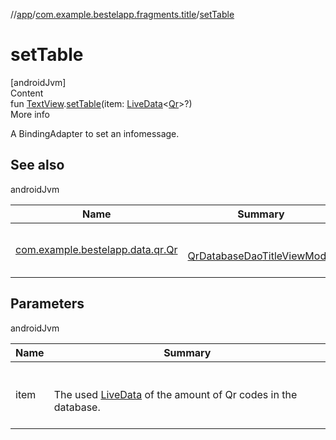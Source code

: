 //[app](../index.md)/[com.example.bestelapp.fragments.title](index.md)/[setTable](set-table.md)



# setTable  
[androidJvm]  
Content  
fun [TextView](https://developer.android.com/reference/kotlin/android/widget/TextView.html).[setTable](set-table.md)(item: [LiveData](https://developer.android.com/reference/kotlin/androidx/lifecycle/LiveData.html)<[Qr](../com.example.bestelapp.data.qr/-qr/index.md)>?)  
More info  


A BindingAdapter to set an infomessage.



## See also  
  
androidJvm  
  
|  Name|  Summary| 
|---|---|
| <a name="com.example.bestelapp.fragments.title//setTable/android.widget.TextView#androidx.lifecycle.LiveData[com.example.bestelapp.data.qr.Qr]?/PointingToDeclaration/"></a>[com.example.bestelapp.data.qr.Qr](../com.example.bestelapp.data.qr/-qr/index.md)| <a name="com.example.bestelapp.fragments.title//setTable/android.widget.TextView#androidx.lifecycle.LiveData[com.example.bestelapp.data.qr.Qr]?/PointingToDeclaration/"></a><br><br>[QrDatabaseDao](-title-fragment/index.md)[TitleViewModel](-title-view-model/index.md)<br><br>
  


## Parameters  
  
androidJvm  
  
|  Name|  Summary| 
|---|---|
| <a name="com.example.bestelapp.fragments.title//setTable/android.widget.TextView#androidx.lifecycle.LiveData[com.example.bestelapp.data.qr.Qr]?/PointingToDeclaration/"></a>item| <a name="com.example.bestelapp.fragments.title//setTable/android.widget.TextView#androidx.lifecycle.LiveData[com.example.bestelapp.data.qr.Qr]?/PointingToDeclaration/"></a><br><br>The used [LiveData](https://developer.android.com/reference/kotlin/androidx/lifecycle/LiveData.html) of the amount of Qr codes in the database.<br><br>
  
  



